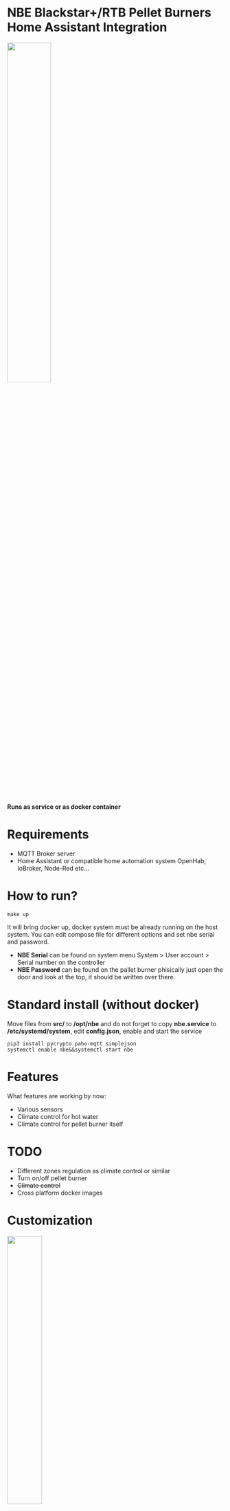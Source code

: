 # NBE Blackstar+/RTB Pellet Burners Home Assistant Integration

<img src="https://github.com/e1z0/nbe-blackstar-homeassistant/raw/master/pics/nbe1.png" width=45% height=45%>

**Runs as service or as docker container**

# Requirements

* MQTT Broker server
* Home Assistant or compatible home automation system OpenHab, IoBroker, Node-Red etc...

# How to run?

```
make up
```
It will bring docker up, docker system must be already running on the host system. You can edit compose file for different options and set nbe serial and password.

* **NBE Serial** can be found on system menu System > User account > Serial number on the controller
* **NBE Password** can be found on the pallet burner phisically just open the door and look at the top, it should be written over there.

# Standard install (without docker)

Move files from **src/** to **/opt/nbe** and do not forget to copy **nbe.service** to **/etc/systemd/system**, edit **config.json**, enable and start the service
```
pip3 install pycrypto paho-mqtt simplejson
systemctl enable nbe&&systemctl start nbe
```

# Features

What features are working by now:
* Various sensors
* Climate control for hot water
* Climate control for pellet burner itself

# TODO

* Different zones regulation as climate control or similar
* Turn on/off pellet burner
* <del>Climate control</del>
* Cross platform docker images


# Customization

<img src="https://github.com/e1z0/nbe-blackstar-homeassistant/raw/master/pics/nbe2.png" width=40% height=40%>

You can enable different sensors, controls, etc..  just look at **nbe_schema** file..

The main configuration lies in config.json, just modify to suit your needs.
